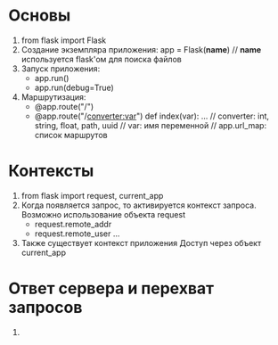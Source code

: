 # Основы
1) from flask import Flask
2) Создание экземпляра приложения:
    app = Flask(__name__)
    // __name__ используется flask'ом для поиска файлов
3) Запуск приложения:
    - app.run()
    - app.run(debug=True)
4) Маршрутизация:
    - @app.route("/")
    - @app.route("/<converter:var>")
      def index(var):
        ...
    // converter: int, string, float, path, uuid
    // var: имя переменной
    // app.url_map: список маршрутов

# Контексты
1) from flask import request, current_app
2) Когда появляется запрос, то активируется контекст запроса.
   Возможно использование объекта request
   - request.remote_addr
   - request.remote_user
     ...
3) Также существует контекст приложения
   Доступ через объект current_app

# Ответ сервера и перехват запросов
1) 